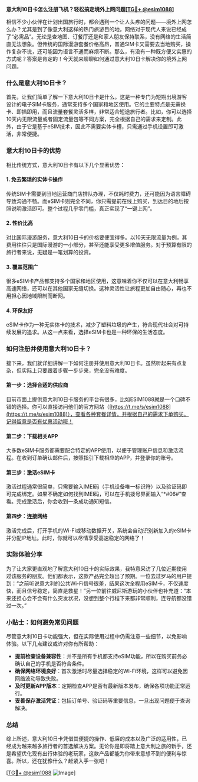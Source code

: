 **意大利10日卡怎么注册飞机？轻松搞定境外上网问题[[TG💪+ @esim1088](https://t.me/s/esim1088)]**

相信不少小伙伴在计划出国旅行时，都会遇到一个让人头疼的问题——境外上网怎么办？尤其是到了像意大利这样的热门旅游目的地，网络对于现代人来说已经成了“必需品”。无论是查地图、订餐厅还是和家人朋友保持联系，没有网络的生活简直无法想象。但传统的国际漫游套餐价格高昂，普通SIM卡又需要去当地购买，操作复杂不说，还可能因为语言不通而麻烦不断。那么，有没有一种既方便又实惠的方式呢？答案是肯定的！今天就来聊聊如何通过意大利10日卡解决你的境外上网问题。

### 什么是意大利10日卡？

首先，让我们简单了解一下意大利10日卡是什么。这是一种专门为短期出境游客设计的电子SIM卡服务，通常支持多个国家和地区使用。它的主要特点是无需换卡、即插即用，而且流量套餐灵活多样，非常适合短途旅行者。比如，你可以选择10天内无限流量或者固定流量包等不同方案，完全根据自己的需求来定制。此外，由于它是基于eSIM技术，因此不需要实体卡槽，只需通过手机设置即可激活，非常便捷。

### 意大利10日卡的优势

相比传统方式，意大利10日卡有以下几个显著优势：

#### 1. **免去繁琐的实体卡操作**
   传统SIM卡需要到当地运营商门店排队办理，不仅耗时费力，还可能因为语言障碍导致沟通不畅。而eSIM卡则完全不同，你只需提前在线上购买，到达目的地后按照说明激活即可。整个过程几乎零门槛，真正实现了“一键上网”。

#### 2. **性价比高**
   对比国际漫游服务，意大利10日卡的价格要便宜得多。以10天无限流量为例，其费用往往只是国际漫游的一小部分，甚至还能享受更多增值服务。对于预算有限的旅行者来说，无疑是一笔划算的投资。

#### 3. **覆盖范围广**
   很多eSIM卡产品都支持多个国家和地区使用，这意味着你不仅可以在意大利畅享高速网络，还可以在其他国家无缝切换。这种灵活性让旅程更加自由随心，再也不用担心因地域限制而断网。

#### 4. **环保友好**
   eSIM卡作为一种无实体卡的技术，减少了塑料垃圾的产生，符合现代社会对可持续发展的追求。从这一点来看，选择eSIM卡也是一种环保的生活态度。

### 如何注册并使用意大利10日卡？

接下来，我们就详细讲解一下如何注册并使用意大利10日卡。虽然听起来有点复杂，但实际上只要跟着步骤一步步来，完全没有难度。

#### 第一步：选择合适的供应商
目前市面上提供意大利10日卡服务的平台有很多，比如ESIM1088就是一个口碑不错的选择。你可以直接访问他们的官方网站（[https://t.me/s/esim1088](https://t.me/s/esim1088)），查看各种套餐详情，并根据自己的需求下单购买。记得留意是否有优惠活动哦！

#### 第二步：下载相关APP
大多数eSIM卡服务都需要配合特定的APP使用，以便于管理账户信息和激活流程。在收到订单确认邮件后，按照指引下载相应的APP，并登录你的账号。

#### 第三步：激活eSIM卡
激活过程通常很简单，只需要输入IMEI码（手机设备唯一标识符）以及验证码即可完成绑定。如果不确定如何找到IMEI码，可以在手机拨号界面输入“*#06#”查看。完成激活后，你会收到一条成功通知短信。

#### 第四步：连接网络
激活完成后，打开手机的Wi-Fi或移动数据开关，系统会自动识别新加入的eSIM卡并分配IP地址。此时，你就可以尽情享受高速稳定的网络了！

### 实际体验分享

为了让大家更直观地了解意大利10日卡的实际效果，我特意采访了几位近期使用过该服务的朋友。他们都表示，这款产品完全超出了预期。一位去过罗马的用户提到：“之前听说意大利的公共Wi-Fi信号很差，结果这次全程用eSIM卡，不仅速度快，而且信号稳定，简直是救星！”另一位前往威尼斯游玩的小伙伴也补充道：“本来还担心会不会有什么突发状况，没想到整个行程下来都非常顺利，连导航都没错过一次。”

### 小贴士：如何避免常见问题

尽管意大利10日卡功能强大，但在实际使用过程中仍需注意一些细节，以免影响体验。以下几点建议或许对你有所帮助：

- **提前检查设备兼容性**：并不是所有手机都支持eSIM功能，所以在购买前务必确认自己的手机是否符合条件。
- **确保网络环境良好**：首次激活时尽量选择稳定的Wi-Fi环境，这样可以避免因网络波动导致失败。
- **及时更新APP版本**：定期检查APP是否有最新版本发布，确保各项功能正常运行。
- **妥善保存激活凭证**：包括订单号、验证码等重要信息，一旦出现问题便于查询解决。

### 总结

综上所述，意大利10日卡凭借其便捷的操作、低廉的成本以及广泛的适用性，已经成为越来越多旅行者的首选解决方案。无论你是即将踏上意大利之旅的新手，还是希望优化现有出行体验的老玩家，这款产品都能为你带来意想不到的便利与惊喜。所以，还在犹豫什么？赶紧入手一张吧！

[[TG💪+ @esim1088](https://t.me/s/esim1088) ![Image](https://i.postimg.cc/4NQfJmqS/Snipaste-2025-05-13-00-14-12.png)]